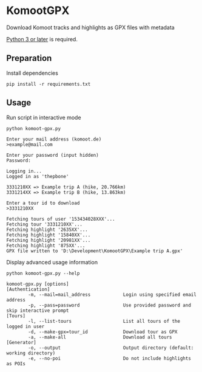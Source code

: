 # KomootGPX
Download Komoot tracks and highlights as GPX files with metadata

[Python 3 or later](https://www.python.org/downloads/) is required.

## Preparation

Install dependencies
```
pip install -r requirements.txt
```

## Usage

Run script in interactive mode
```
python komoot-gpx.py
```
```
Enter your mail address (komoot.de)
>example@mail.com

Enter your password (input hidden)
Password:

Logging in...
Logged in as 'thepbone'

3331210XX => Example trip A (hike, 20.766km)
3331214XX => Example trip B (hike, 13.863km)

Enter a tour id to download
>3331210XX

Fetching tours of user '153434028XXX'...
Fetching tour '3331210XX'...
Fetching highlight '2635XX'...
Fetching highlight '15840XX'...
Fetching highlight '20981XX'...
Fetching highlight '875XX'...
GPX file written to 'D:\Development\KomootGPX\Example trip A.gpx'
```

Display advanced usage information
```
python komoot-gpx.py --help
```
```
komoot-gpx.py [options]
[Authentication]
        -m, --mail=mail_address            Login using specified email address
        -p, --pass=password                Use provided password and skip interactive prompt
[Tours]
        -l, --list-tours                   List all tours of the logged in user
        -d, --make-gpx=tour_id             Download tour as GPX
        -a, --make-all                     Download all tours
[Generator]
        -o, --output                       Output directory (default: working directory)
        -e, --no-poi                       Do not include highlights as POIs
```
